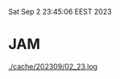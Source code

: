 Sat Sep  2 23:45:06 EEST 2023
# JAM
<a href='./cache/202309/02_23.log'>./cache/202309/02_23.log</a>

